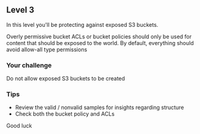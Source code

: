 
## Level 3

In this level you'll be protecting against exposed S3 buckets.<br/>

Overly permissive bucket ACLs or bucket policies should only be used for content that should be exposed to the world. By default, everything should avoid allow-all type permissions

### Your challenge
Do not allow exposed S3 buckets to be created

### Tips
- Review the valid / nonvalid samples for insights regarding structure
- Check both the bucket policy and ACLs



Good luck
